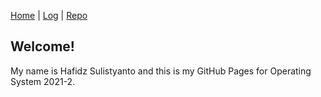 [Home](.) | [Log](https://hafidzsulistyan.github.io/os212/TXT/mylog.txt) | [Repo](https://github.com/hafidzsulistyan/os212)

## Welcome!
My name is Hafidz Sulistyanto and this is my GitHub Pages for Operating System 2021-2.
